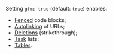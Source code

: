 Setting `gfm: true` (default: `true`) enables:

- [Fenced](https://help.github.com/articles/github-flavored-markdown/#fenced-code-blocks) code blocks;
- [Autolinking](https://help.github.com/articles/github-flavored-markdown/#url-autolinking) of URLs;
- [Deletions](https://help.github.com/articles/github-flavored-markdown/#strikethrough) (strikethrough);
- [Task](https://help.github.com/articles/writing-on-github/#task-lists) lists;
- [Tables](https://help.github.com/articles/github-flavored-markdown/#tables).
